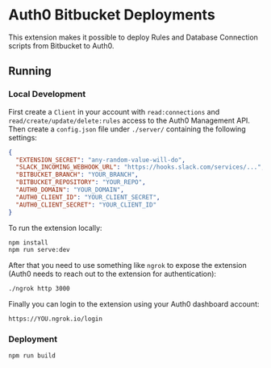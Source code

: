 # Auth0 Bitbucket Deployments

This extension makes it possible to deploy Rules and Database Connection scripts from Bitbucket to Auth0.

## Running

### Local Development

First create a `Client` in your account with `read:connections` and `read/create/update/delete:rules` access to the Auth0 Management API. Then create a `config.json` file under `./server/` containing the following settings:

```json
{
  "EXTENSION_SECRET": "any-random-value-will-do",
  "SLACK_INCOMING_WEBHOOK_URL": "https://hooks.slack.com/services/...",
  "BITBUCKET_BRANCH": "YOUR_BRANCH",
  "BITBUCKET_REPOSITORY": "YOUR_REPO",
  "AUTH0_DOMAIN": "YOUR_DOMAIN",
  "AUTH0_CLIENT_ID": "YOUR_CLIENT_SECRET",
  "AUTH0_CLIENT_SECRET": "YOUR_CLIENT_ID"
}
```

To run the extension locally:

```bash
npm install
npm run serve:dev
```

After that you need to use something like `ngrok` to expose the extension (Auth0 needs to reach out to the extension for authentication):

```bash
./ngrok http 3000
```

Finally you can login to the extension using your Auth0 dashboard account:

```
https://YOU.ngrok.io/login
```

### Deployment

```
npm run build
```
